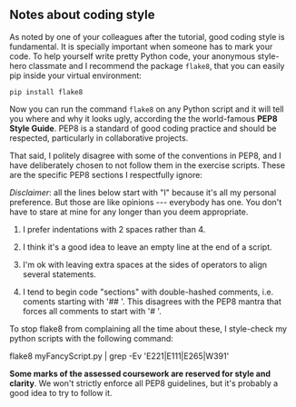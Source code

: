 Notes about coding style
-----------------------

As noted by one of your colleagues after the tutorial, good coding style is
fundamental. It is specially important when someone has to mark your code. To
help yourself write pretty Python code, your anonymous style-hero classmate and
I recommend the package `flake8`, that you can easily pip inside your virtual
environment:

```
pip install flake8
```

Now you can run the command `flake8` on any Python script and it will tell you
where and why it looks ugly, according the the world-famous **PEP8 Style
Guide**. PEP8 is a standard of good coding practice and should be respected,
particularly in collaborative projects.

That said, I politely disagree with some of the conventions in PEP8, and I have
deliberately chosen to not follow them in the exercise scripts. These are the
specific PEP8 sections I respectfully ignore:

*Disclaimer*: all the lines below start with "I" because it's all my personal
preference.  But those are like opinions --- everybody has one. You don't have
to stare at mine for any longer than you deem appropriate.

1. I prefer indentations with 2 spaces rather than 4.

2. I think it's a good idea to leave an empty line at the end of a script.

3. I'm ok with leaving extra spaces at the sides of operators to align several
statements.

4. I tend to begin code "sections" with double-hashed comments, i.e. coments
starting with '## '. This disagrees with the PEP8 mantra that forces all
comments to start with '# '.

To stop flake8 from complaining all the time about these, I style-check my
python scripts with the following command:

flake8 myFancyScript.py | grep -Ev 'E221|E111|E265|W391'

**Some marks of the assessed coursework are reserved for style and clarity**.
We won't strictly enforce all PEP8 guidelines, but it's probably a good idea
to try to follow it.


